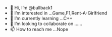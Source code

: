 - 👋 Hi, I’m @bullback1
- 👀 I’m interested in ...Game,F1,Rent-A-Girlfriend
- 🌱 I’m currently learning ...C++
- 💞️ I’m looking to collaborate on ......
- 📫 How to reach me ...Nope

<!---
bullback1/bullback1 is a ✨ special ✨ repository because its `README.md` (this file) appears on your GitHub profile.
You can click the Preview link to take a look at your changes.
--->
